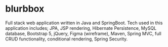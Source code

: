 # blurbbox
Full stack web application written in Java and SpringBoot. 
Tech used in this application includes; JPA, JSP rendering, Hibernate Persistence, MySQL database, Bootstrap 5, jQuery, Figma (wireframe), Maven, 
Spring MVC, full CRUD functionality, conditional rendering, Spring Security.  

